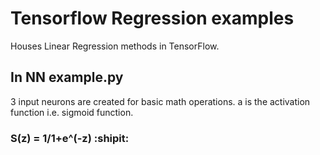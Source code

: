 # Tensorflow Regression examples
Houses Linear Regression methods in TensorFlow.

## In NN example.py

3 input neurons are created for basic math operations.
a is the activation function i.e. sigmoid function.

### S(z) = 1/1+e^(-z)  :shipit:

